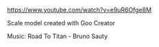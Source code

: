 https://www.youtube.com/watch?v=e9uR6Ofge8M

Scale model created with Goo Creator

Music: Road To Titan - Bruno Sauty 